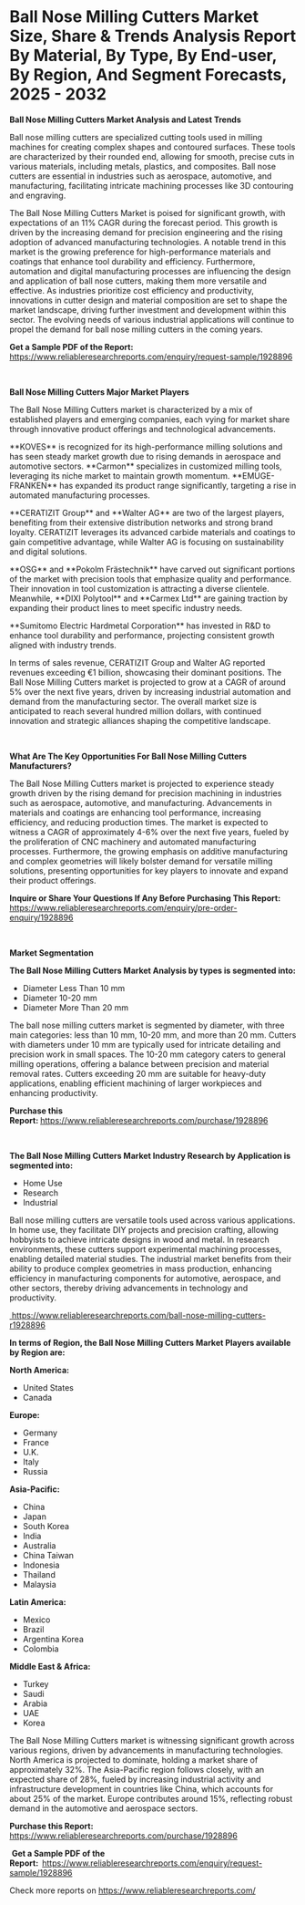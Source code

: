 <p><h1>Ball Nose Milling Cutters Market Size, Share & Trends Analysis Report By Material, By Type, By End-user, By Region, And Segment Forecasts, 2025 - 2032</h1></p><p><strong>Ball Nose Milling Cutters Market Analysis and Latest Trends</strong></p>
<p><p>Ball nose milling cutters are specialized cutting tools used in milling machines for creating complex shapes and contoured surfaces. These tools are characterized by their rounded end, allowing for smooth, precise cuts in various materials, including metals, plastics, and composites. Ball nose cutters are essential in industries such as aerospace, automotive, and manufacturing, facilitating intricate machining processes like 3D contouring and engraving.</p><p>The Ball Nose Milling Cutters Market is poised for significant growth, with expectations of an 11% CAGR during the forecast period. This growth is driven by the increasing demand for precision engineering and the rising adoption of advanced manufacturing technologies. A notable trend in this market is the growing preference for high-performance materials and coatings that enhance tool durability and efficiency. Furthermore, automation and digital manufacturing processes are influencing the design and application of ball nose cutters, making them more versatile and effective. As industries prioritize cost efficiency and productivity, innovations in cutter design and material composition are set to shape the market landscape, driving further investment and development within this sector. The evolving needs of various industrial applications will continue to propel the demand for ball nose milling cutters in the coming years.</p></p>
<p><strong>Get a Sample PDF of the Report:&nbsp;</strong> <a href="https://www.reliableresearchreports.com/enquiry/request-sample/1928896?utm_campaign=2002&utm_medium=2&utm_source=Github&utm_content=ia&utm_term=16012025&utm_id=ball-nose-milling-cutters">https://www.reliableresearchreports.com/enquiry/request-sample/1928896</a></p>
<p>&nbsp;</p>
<p><strong>Ball Nose Milling Cutters Major Market Players</strong></p>
<p><p>The Ball Nose Milling Cutters market is characterized by a mix of established players and emerging companies, each vying for market share through innovative product offerings and technological advancements. </p><p>**KOVES** is recognized for its high-performance milling solutions and has seen steady market growth due to rising demands in aerospace and automotive sectors. **Carmon** specializes in customized milling tools, leveraging its niche market to maintain growth momentum. **EMUGE-FRANKEN** has expanded its product range significantly, targeting a rise in automated manufacturing processes.</p><p>**CERATIZIT Group** and **Walter AG** are two of the largest players, benefiting from their extensive distribution networks and strong brand loyalty. CERATIZIT leverages its advanced carbide materials and coatings to gain competitive advantage, while Walter AG is focusing on sustainability and digital solutions.</p><p>**OSG** and **Pokolm Frästechnik** have carved out significant portions of the market with precision tools that emphasize quality and performance. Their innovation in tool customization is attracting a diverse clientele. Meanwhile, **DIXI Polytool** and **Carmex Ltd** are gaining traction by expanding their product lines to meet specific industry needs.</p><p>**Sumitomo Electric Hardmetal Corporation** has invested in R&D to enhance tool durability and performance, projecting consistent growth aligned with industry trends. </p><p>In terms of sales revenue, CERATIZIT Group and Walter AG reported revenues exceeding €1 billion, showcasing their dominant positions. The Ball Nose Milling Cutters market is projected to grow at a CAGR of around 5% over the next five years, driven by increasing industrial automation and demand from the manufacturing sector. The overall market size is anticipated to reach several hundred million dollars, with continued innovation and strategic alliances shaping the competitive landscape.</p></p>
<p>&nbsp;</p>
<p><strong>What Are The Key Opportunities For Ball Nose Milling Cutters Manufacturers?</strong></p>
<p><p>The Ball Nose Milling Cutters market is projected to experience steady growth driven by the rising demand for precision machining in industries such as aerospace, automotive, and manufacturing. Advancements in materials and coatings are enhancing tool performance, increasing efficiency, and reducing production times. The market is expected to witness a CAGR of approximately 4-6% over the next five years, fueled by the proliferation of CNC machinery and automated manufacturing processes. Furthermore, the growing emphasis on additive manufacturing and complex geometries will likely bolster demand for versatile milling solutions, presenting opportunities for key players to innovate and expand their product offerings.</p></p>
<p><strong>Inquire or Share Your Questions If Any Before Purchasing This Report:</strong> <a href="https://www.reliableresearchreports.com/enquiry/pre-order-enquiry/1928896?utm_campaign=2002&utm_medium=2&utm_source=Github&utm_content=ia&utm_term=16012025&utm_id=ball-nose-milling-cutters">https://www.reliableresearchreports.com/enquiry/pre-order-enquiry/1928896</a></p>
<p>&nbsp;</p>
<p><strong>Market Segmentation</strong></p>
<p><strong>The Ball Nose Milling Cutters Market Analysis by types is segmented into:</strong></p>
<p><ul><li>Diameter Less Than 10 mm</li><li>Diameter 10-20 mm</li><li>Diameter More Than 20 mm</li></ul></p>
<p><p>The ball nose milling cutters market is segmented by diameter, with three main categories: less than 10 mm, 10-20 mm, and more than 20 mm. Cutters with diameters under 10 mm are typically used for intricate detailing and precision work in small spaces. The 10-20 mm category caters to general milling operations, offering a balance between precision and material removal rates. Cutters exceeding 20 mm are suitable for heavy-duty applications, enabling efficient machining of larger workpieces and enhancing productivity.</p></p>
<p><strong>Purchase this Report:&nbsp;</strong><a href="https://www.reliableresearchreports.com/purchase/1928896?utm_campaign=2002&utm_medium=2&utm_source=Github&utm_content=ia&utm_term=16012025&utm_id=ball-nose-milling-cutters">https://www.reliableresearchreports.com/purchase/1928896</a></p>
<p>&nbsp;</p>
<p><strong>The Ball Nose Milling Cutters Market Industry Research by Application is segmented into:</strong></p>
<p><ul><li>Home Use</li><li>Research</li><li>Industrial</li></ul></p>
<p><p>Ball nose milling cutters are versatile tools used across various applications. In home use, they facilitate DIY projects and precision crafting, allowing hobbyists to achieve intricate designs in wood and metal. In research environments, these cutters support experimental machining processes, enabling detailed material studies. The industrial market benefits from their ability to produce complex geometries in mass production, enhancing efficiency in manufacturing components for automotive, aerospace, and other sectors, thereby driving advancements in technology and productivity.</p></p>
<p><a href="https://www.reliableresearchreports.com/ball-nose-milling-cutters-r1928896?utm_campaign=2002&utm_medium=2&utm_source=Github&utm_content=ia&utm_term=16012025&utm_id=ball-nose-milling-cutters">&nbsp;https://www.reliableresearchreports.com/ball-nose-milling-cutters-r1928896</a></p>
<p><strong>In terms of Region, the Ball Nose Milling Cutters Market Players available by Region are:</strong></p>
<p>
    <p> <strong> North America: </strong>
        <ul>
            <li>United States</li>
            <li>Canada</li>
        </ul>
        </p> 
    <p> <strong> Europe: </strong>
        <ul>
            <li>Germany</li>
            <li>France</li>
            <li>U.K.</li>
            <li>Italy</li>
            <li>Russia</li>
        </ul>
        </p> 
    <p> <strong> Asia-Pacific: </strong>
        <ul>
            <li>China</li>
            <li>Japan</li>
            <li>South Korea</li>
            <li>India</li>
            <li>Australia</li>
            <li>China Taiwan</li>
            <li>Indonesia</li>
            <li>Thailand</li>
            <li>Malaysia</li>
        </ul>
        </p> 
    <p> <strong> Latin America: </strong>
        <ul>
            <li>Mexico</li>
            <li>Brazil</li>
            <li>Argentina Korea</li>
            <li>Colombia</li>
        </ul>
        </p> 
    <p> <strong> Middle East & Africa: </strong>
        <ul>
            <li>Turkey</li>
            <li>Saudi</li>
            <li>Arabia</li>
            <li>UAE</li>
            <li>Korea</li>
        </ul>
    </p>
    </p>
<p><p>The Ball Nose Milling Cutters market is witnessing significant growth across various regions, driven by advancements in manufacturing technologies. North America is projected to dominate, holding a market share of approximately 32%. The Asia-Pacific region follows closely, with an expected share of 28%, fueled by increasing industrial activity and infrastructure development in countries like China, which accounts for about 25% of the market. Europe contributes around 15%, reflecting robust demand in the automotive and aerospace sectors.</p></p>
<p><strong>Purchase this Report: </strong><a href="https://www.reliableresearchreports.com/purchase/1928896?utm_campaign=2002&utm_medium=2&utm_source=Github&utm_content=ia&utm_term=16012025&utm_id=ball-nose-milling-cutters">https://www.reliableresearchreports.com/purchase/1928896</a></p>
<p>&nbsp;<strong>Get a Sample PDF of the Report:&nbsp;&nbsp;</strong><a href="https://www.reliableresearchreports.com/enquiry/request-sample/1928896?utm_campaign=2002&utm_medium=2&utm_source=Github&utm_content=ia&utm_term=16012025&utm_id=ball-nose-milling-cutters">https://www.reliableresearchreports.com/enquiry/request-sample/1928896</a></p>
<p><strong></strong></p>
<p>Check more reports on <a href="https://www.reliableresearchreports.com/?utm_campaign=2002&utm_medium=2&utm_source=Github&utm_content=ia&utm_term=16012025&utm_id=ball-nose-milling-cutters">https://www.reliableresearchreports.com/</a></p>